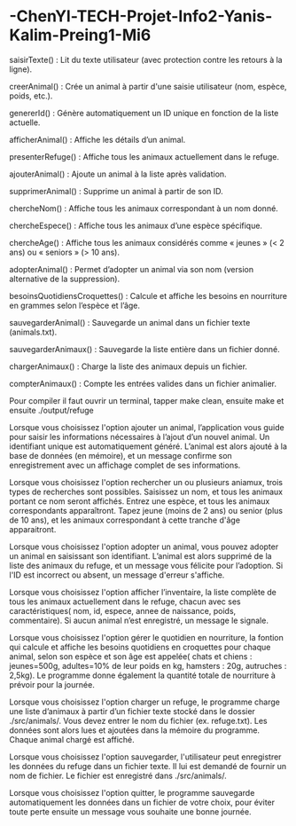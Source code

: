 # -ChenYl-TECH-Projet-Info2-Yanis-Kalim-Preing1-Mi6
saisirTexte() : Lit du texte utilisateur (avec protection contre les retours à la ligne).

creerAnimal() : Crée un animal à partir d'une saisie utilisateur (nom, espèce, poids, etc.).

genererId() : Génère automatiquement un ID unique en fonction de la liste actuelle.

afficherAnimal() : Affiche les détails d’un animal.

presenterRefuge() : Affiche tous les animaux actuellement dans le refuge.

ajouterAnimal() : Ajoute un animal à la liste après validation.

supprimerAnimal() : Supprime un animal à partir de son ID.

chercheNom() : Affiche tous les animaux correspondant à un nom donné.

chercheEspece() : Affiche tous les animaux d’une espèce spécifique.

chercheAge() : Affiche tous les animaux considérés comme « jeunes » (< 2 ans) ou « seniors » (> 10 ans).

adopterAnimal() : Permet d’adopter un animal via son nom (version alternative de la suppression).

besoinsQuotidiensCroquettes() : Calcule et affiche les besoins en nourriture en grammes selon l’espèce et l’âge.

sauvegarderAnimal() : Sauvegarde un animal dans un fichier texte (animals.txt).

sauvegarderAnimaux() : Sauvegarde la liste entière dans un fichier donné.

chargerAnimaux() : Charge la liste des animaux depuis un fichier.

compterAnimaux() : Compte les entrées valides dans un fichier animalier.

Pour compiler il faut ouvrir un terminal, tapper make clean, ensuite make et ensuite ./output/refuge

Lorsque vous choisissez l'option ajouter un animal, l’application vous guide pour saisir les informations nécessaires à l’ajout d’un nouvel animal. Un identifiant unique est automatiquement généré. L’animal est alors ajouté à la base de données (en mémoire), et un message confirme son enregistrement avec un affichage complet de ses informations.

Lorsque vous choisissez l'option rechercher un ou plusieurs aniamux, trois types de recherches sont possibles. Saisissez un nom, et tous les animaux portant ce nom seront affichés. Entrez une espèce, et tous les animaux correspondants apparaîtront. Tapez jeune (moins de 2 ans) ou senior (plus de 10 ans), et les animaux correspondant à cette tranche d'âge apparaitront. 

Lorsque vous choisissez l'option adopter un animal, vous pouvez adopter un animal en saisissant son identifiant. L’animal est alors supprimé de la liste des animaux du refuge, et un message vous félicite pour l’adoption. Si l'ID est incorrect ou absent, un message d'erreur s'affiche.

Lorsque vous choisissez l'option afficher l’inventaire, la liste complète de tous les animaux actuellement dans le refuge, chacun avec ses caractéristiques( nom, id, espece, annee de naissance, poids, commentaire). Si aucun animal n’est enregistré, un message le signale.

Lorsque vous choisissez l'option gérer le quotidien en nourriture, la fontion qui calcule et affiche les besoins quotidiens en croquettes pour chaque animal, selon son espèce et son âge est appelée( chats et chiens : jeunes=500g, adultes=10% de leur poids en kg, hamsters : 20g, autruches : 2,5kg). Le programme donne également la quantité totale de nourriture à prévoir pour la journée.

Lorsque vous choisissez l'option charger un refuge, le programme charge une liste d’animaux à partir d’un fichier texte stocké dans le dossier ./src/animals/. Vous devez entrer le nom du fichier (ex. refuge.txt). Les données sont alors lues et ajoutées dans la mémoire du programme. Chaque animal chargé est affiché.

Lorsque vous choisissez l'option sauvegarder, l'utilisateur peut enregistrer les données du refuge dans un fichier texte. Il lui est demandé de fournir un nom de fichier. Le fichier est enregistré dans ./src/animals/.

Lorsque vous choisissez l'option quitter, le programme sauvegarde automatiquement les données dans un fichier de votre choix, pour éviter toute perte ensuite un message vous souhaite une bonne journée.



